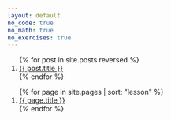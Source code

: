 ```yaml
---
layout: default
no_code: true
no_math: true
no_exercises: true
---
```


<ol>
{% for post in site.posts reversed %}
<li value="{{ post.lesson }}">
  <a href="{{ site.baseurl }}{{ post.url }}">
    {{ post.title }}
  </a>
</li>
{% endfor %}
</ol>

<ol>
{% for page in site.pages | sort: "lesson" %}
<li>
  <a href="{{ site.baseurl }}{{ page.url }}">
    {{ page.title }}
  </a>
</li>
{% endfor %}
</ol>
